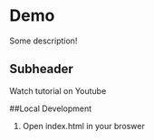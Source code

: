 # Demo 

Some description!

## Subheader

Watch tutorial on Youtube

##Local Development 

1. Open index.html in your broswer 